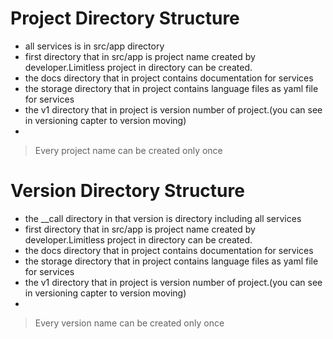 # Project Directory Structure
* all services is in src/app directory
* first directory that in src/app is project name created by developer.Limitless project in directory can be created.
* the docs directory that in project contains documentation for services
* the storage directory that in project contains language files as yaml file for services
* the v1 directory that in project is version number of project.(you can see in versioning capter to version moving)
*

> Every project name can be created only once

# Version Directory Structure
* the __call directory in that version is directory including all services
* first directory that in src/app is project name created by developer.Limitless project in directory can be created.
* the docs directory that in project contains documentation for services
* the storage directory that in project contains language files as yaml file for services
* the v1 directory that in project is version number of project.(you can see in versioning capter to version moving)
*

> Every version name can be created only once



